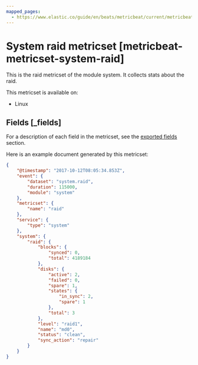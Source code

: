 ```yaml
---
mapped_pages:
  - https://www.elastic.co/guide/en/beats/metricbeat/current/metricbeat-metricset-system-raid.html
---
```


<!-- This file is generated! See scripts/docs_collector.py -->

# System raid metricset [metricbeat-metricset-system-raid]

This is the raid metricset of the module system. It collects stats about the raid.

This metricset is available on:

* Linux

## Fields [_fields]

For a description of each field in the metricset, see the [exported fields](/reference/metricbeat/exported-fields-system.md) section.

Here is an example document generated by this metricset:

```json
{
    "@timestamp": "2017-10-12T08:05:34.853Z",
    "event": {
        "dataset": "system.raid",
        "duration": 115000,
        "module": "system"
    },
    "metricset": {
        "name": "raid"
    },
    "service": {
        "type": "system"
    },
    "system": {
        "raid": {
            "blocks": {
                "synced": 0,
                "total": 4189184
            },
            "disks": {
                "active": 2,
                "failed": 0,
                "spare": 1,
                "states": {
                    "in_sync": 2,
                    "spare": 1
                },
                "total": 3
            },
            "level": "raid1",
            "name": "md0",
            "status": "clean",
            "sync_action": "repair"
        }
    }
}
```

